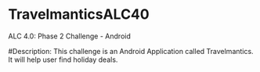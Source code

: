# TravelmanticsALC40
ALC 4.0: Phase 2 Challenge - Android

#Description:
This challenge is an Android Application called Travelmantics. It will help user find holiday deals.
